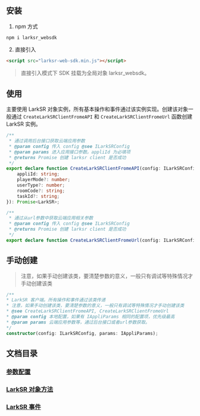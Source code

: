 #

## 安装

1. npm 方式

```cmd
npm i larksr_websdk
```

2. 直接引入

```html
<script src="larksr-web-sdk.min.js"></script>
```

> 直接引入模式下 SDK 挂载为全局对象 larksr_websdk。

## 使用

主要使用 LarkSR 对象实例，所有基本操作和事件通过该实例实现。创建该对象一般通过 `CreateLarkSRClientFromeAPI` 和 `CreateLarkSRClientFromeUrl` 函数创建 LarkSR 实例。

```typescript
/**
 * 通过调用后台接口获取云端应用参数
 * @param config 传入 config @see ILarkSRConfig
 * @param params 进入应用接口参数。appliId 为必填项
 * @returns Promise 创建 larksr client 是否成功
 */
export declare function CreateLarkSRClientFromeAPI(config: ILarkSRConfig, params: {
    appliId: string;
    playerMode?: number;
    userType?: number;
    roomCode?: string;
    taskId?: string;
}): Promise<LarkSR>;

/**
 * 通过从url参数中获取云端应用相关参数
 * @param config 传入 config @see ILarkSRConfig
 * @returns Promise 创建 larksr client 是否成功
 */
export declare function CreateLarkSRClientFromeUrl(config: ILarkSRConfig): Promise<LarkSR>;
```

## 手动创建

> 注意，如果手动创建该类，要清楚参数的意义，一般只有调试等特殊情况才手动创建该类

```typescript
/**
* LarkSR 客户端。所有操作和事件通过该类传递
* 注意，如果手动创建该类，要清楚参数的意义，一般只有调试等特殊情况才手动创建该类
* @see CreateLarkSRClientFromeAPI, CreateLarkSRClientFromeUrl
* @param config 本地配置，如果有 IAppliParams 相同的配置项，优先级最高
* @param params 云端应用参数等，通过后台接口或者url参数获取。
*/
constructor(config: ILarkSRConfig, params: IAppliParams);
```

## 文档目录

### [参数配置](./config.md)
### [LarkSR 对象方法](./functons.md)
### [LarkSR 事件](./functons.md)
